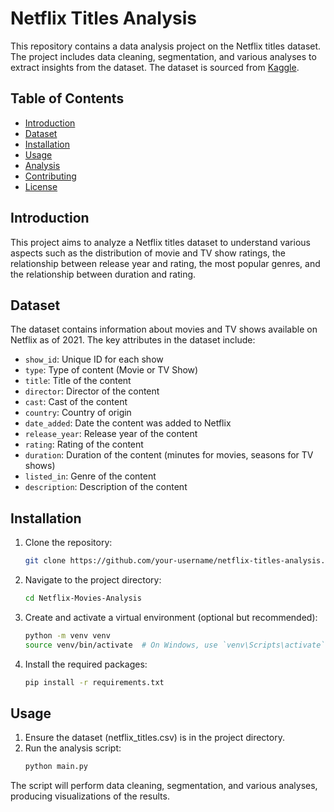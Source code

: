 # Netflix Titles Analysis

This repository contains a data analysis project on the Netflix titles dataset. The project includes data cleaning, segmentation, and various analyses to extract insights from the dataset. The dataset is sourced from [Kaggle](https://www.kaggle.com/shivamb/netflix-shows).

## Table of Contents

- [Introduction](#introduction)
- [Dataset](#dataset)
- [Installation](#installation)
- [Usage](#usage)
- [Analysis](#analysis)
- [Contributing](#contributing)
- [License](#license)

## Introduction

This project aims to analyze a Netflix titles dataset to understand various aspects such as the distribution of movie and TV show ratings, the relationship between release year and rating, the most popular genres, and the relationship between duration and rating.

## Dataset

The dataset contains information about movies and TV shows available on Netflix as of 2021. The key attributes in the dataset include:

- `show_id`: Unique ID for each show
- `type`: Type of content (Movie or TV Show)
- `title`: Title of the content
- `director`: Director of the content
- `cast`: Cast of the content
- `country`: Country of origin
- `date_added`: Date the content was added to Netflix
- `release_year`: Release year of the content
- `rating`: Rating of the content
- `duration`: Duration of the content (minutes for movies, seasons for TV shows)
- `listed_in`: Genre of the content
- `description`: Description of the content

## Installation

1. Clone the repository:

   ```bash
   git clone https://github.com/your-username/netflix-titles-analysis.git

2. Navigate to the project directory:

   ```bash
   cd Netflix-Movies-Analysis

3. Create and activate a virtual environment (optional but recommended):
   ```bash
   python -m venv venv
   source venv/bin/activate  # On Windows, use `venv\Scripts\activate`

4. Install the required packages:
   ```bash
   pip install -r requirements.txt

## Usage
1. Ensure the dataset (netflix_titles.csv) is in the project directory.
2. Run the analysis script:
   ```bash
   python main.py

The script will perform data cleaning, segmentation, and various analyses, producing visualizations of the results.

